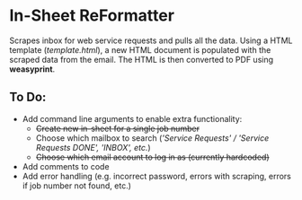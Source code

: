 # In-Sheet ReFormatter
Scrapes inbox for web service requests and pulls all the data.
Using a HTML template (*template.html*), a new HTML document is populated with the scraped data from the email.
The HTML is then converted to PDF using **weasyprint**.

## To Do:

* Add command line arguments to enable extra functionality:
	* ~~Create new in-sheet for a single job number~~
	* Choose which mailbox to search (*'Service Requests' / 'Service Requests DONE', 'INBOX', etc.*)
	* ~~Choose which email account to log in as (currently hardcoded)~~
* Add comments to code
* Add error handling (e.g. incorrect password, errors with scraping, errors if job number not found, etc.)
